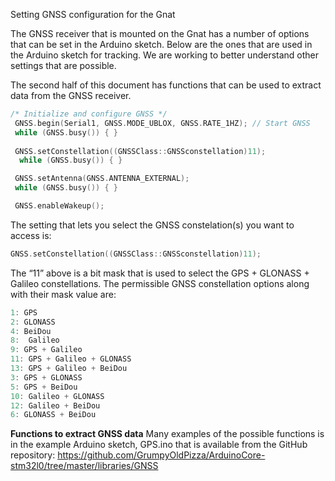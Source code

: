 Setting GNSS configuration for the Gnat

The GNSS receiver that is mounted on the Gnat has a number of options that can be set in the Arduino sketch. Below are the ones that are used in the Arduino sketch for tracking. We are working to better understand other settings that are possible. 

The second half of this document has functions that can be used to extract data from the GNSS receiver.

 ``` C++
 /* Initialize and configure GNSS */
  GNSS.begin(Serial1, GNSS.MODE_UBLOX, GNSS.RATE_1HZ); // Start GNSS
  while (GNSS.busy()) { } 
  
  GNSS.setConstellation((GNSSClass::GNSSconstellation)11); 
   while (GNSS.busy()) { } 

  GNSS.setAntenna(GNSS.ANTENNA_EXTERNAL);  
  while (GNSS.busy()) { }

  GNSS.enableWakeup();
 ```

The setting that lets you select the GNSS constelation(s) you want to access is:

 ``` C++
 GNSS.setConstellation((GNSSClass::GNSSconstellation)11); 
 ```

The “11” above is a bit mask that is used to select the GPS + GLONASS + Galileo constellations. 
The permissible GNSS constellation options along with their mask value are:

``` C++
1: GPS
2: GLONASS
4: BeiDou
8:  Galileo
9: GPS + Galileo
11: GPS + Galileo + GLONASS
13: GPS + Galileo + BeiDou
3: GPS + GLONASS
5: GPS + BeiDou
10: Galileo + GLONASS
12: Galileo + BeiDou
6: GLONASS + BeiDou
```

**Functions to extract GNSS data**
Many examples of the possible functions is in the example Arduino sketch, GPS.ino that is available from the GitHub repository: https://github.com/GrumpyOldPizza/ArduinoCore-stm32l0/tree/master/libraries/GNSS

